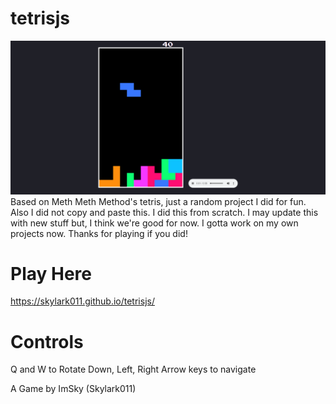 # tetrisjs
![](screencapture-skylark011-github-io-tetrisjs-2020-03-06-23_13_03.png)
Based on Meth Meth Method's tetris, just a random project I did for fun.
Also I did not copy and paste this. I did this from scratch. 
I may update this with new stuff but, I think we're good for now. I gotta work on my own projects now. Thanks for playing if you did!

# Play Here
https://skylark011.github.io/tetrisjs/

# Controls
Q and W to Rotate 
Down, Left, Right Arrow keys to navigate

A Game by ImSky (Skylark011)

